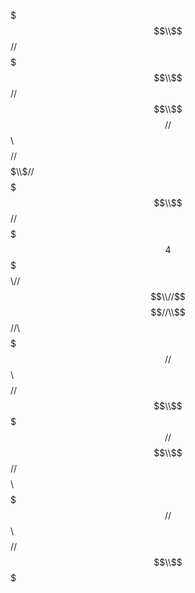 $$$$$$$$$$$$$$$$$$$$$$$$$$$$$$$$$$$$$$$$$$$$$$$$$$$$$$$$$$$$$$$$$$$$$$$$$$
$$$$$$$$$$$$$$$$$$$$$$$$$$$$$$$$$$$$$$$$$$$$$$$$$$$$$$$$$$$$$$$$$$$$$$$$$$
$$$$$$$$$$$\\$$$$$$//$$$$$$$$$$$$$$$$$$$$$$$$$$$$$$$\\$$$$$$$//$$$$$$$$$$$
$$$$$$$$$$$$\\$$$$//$$$$$$$$$$$$$$$$$$$$$$$$$$$$$$$$$$\\$$$$//$$$$$$$$$$$$
$$$$$$$$$$$$$\\$$//$$$$$$$$$$$$$$$$$$$$$$$$$$$$$$$$$$$$\\$$//$$$$$$$4$$$$$
$$$$$$$$$$$$$$\\//$$$$$$$$$$$$$$$$$$$$$$$$$$$$$$$$$$$$$$\\//$$$$$$$$$$$$$$
$$$$$$$$$$$$$$//\\$$$$$$$$$$$$$$$$$$$$$$$$$$$$$$$$$$$$$$//\\$$$$$$$$$$$$$$
$$$$$$$$$$$$$//$$\\$$$$$$$$$$$$$$$$$$$$$$$$$$$$$$$$$$$$//$$\\$$$$$$$$$$$$$
$$$$$$$$$$$$//$$$$\\$$$$$$$$$$$$$$$$$$$$$$$$$$$$$$$$$$//$$$$\\$$$$$$$$$$$$
$$$$$$$$$$$//$$$$$$\\$$$$$$$$$$$$$$$$$$$$$$$$$$$$$$$$//$$$$$$\\$$$$$$$$$$$
$$$$$$$$$$$$$$$$$$$$$$$$$$$$$$$$$$$$$$$$$$$$$$$$$$$$$$$$$$$$$$$$$$$$$$$$$$
$$$$$$$$$$$$$$$$$$$$$$$$$$$$$$$$$$$$$$$$$$$$$$$$$$$$$$$$$$$$$$$$$$$$$$$$$$
